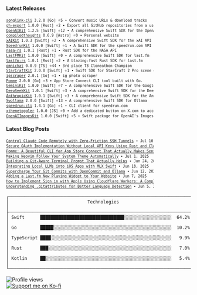 #### Latest Releases










<!-- Recent Releases -->
<div style="width: 80%; text-align: right;">
<pre style="text-align: left; margin-left: auto; font-size: 0.7em; line-height: 1.4;">
<a href="https://github.com/guitaripod/songlink-cli/releases/tag/v3.2.0">songlink-cli</a> 3.2.0 [Go] ⭐5 • Convert music URLs & download tracks
<a href="https://github.com/guitaripod/gh-export/releases/tag/1.0.0">gh-export</a> 1.0.0 [Rust] ⭐2 • Export all GitHub repositories from a user account
<a href="https://github.com/guitaripod/OpenAIKit/releases/tag/1.2.5">OpenAIKit</a> 1.2.5 [Swift] ⭐12 • A comprehensive Swift SDK for the OpenAI API.
<a href="https://github.com/guitaripod/compiledthoughts/releases/tag/0.6.9">compiledthoughts</a> 0.6.9 [Astro] ⭐0 • Personal website 
<a href="https://github.com/guitaripod/xAIKit/releases/tag/1.0.3">xAIKit</a> 1.0.3 [Swift] ⭐2 • A comprehensive Swift SDK for the xAI API
<a href="https://github.com/guitaripod/SpeedrunKit/releases/tag/1.0.0">SpeedrunKit</a> 1.0.0 [Swift] ⭐1 • A Swift SDK for the speedrun.com API
<a href="https://github.com/guitaripod/nasa-rs/releases/tag/1.0.1">nasa-rs</a> 1.0.1 [Rust] ⭐1 • Rust SDK for the NASA API
<a href="https://github.com/guitaripod/LastFMKit/releases/tag/1.0.0">LastFMKit</a> 1.0.0 [Swift] ⭐0 • A comprehensive Swift SDK for last.fm
<a href="https://github.com/guitaripod/lastfm-rs/releases/tag/1.0.1">lastfm-rs</a> 1.0.1 [Rust] ⭐2 • A blazing-fast Rust SDK for last.fm
<a href="https://github.com/guitaripod/omnichat/releases/tag/0.0.9">omnichat</a> 0.0.9 [TS] ⭐44 • 3rd place T3 Cloneathon Champion
<a href="https://github.com/guitaripod/StarCraftKit/releases/tag/2.0.0">StarCraftKit</a> 2.0.0 [Swift] ⭐1 • Swift SDK for StarCraft 2 Pro scene data
<a href="https://github.com/guitaripod/igscraper/releases/tag/2.0.1">igscraper</a> 2.0.1 [Go] ⭐1 • ig photo scraper
<a href="https://github.com/guitaripod/Pomme/releases/tag/2.0.0">Pomme</a> 2.0.0 [Go] ⭐3 • App Store Connect CLI tool built with Go.
<a href="https://github.com/guitaripod/GeminiKit/releases/tag/1.0.0">GeminiKit</a> 1.0.0 [Swift] ⭐7 • A comprehensive Swift SDK for the Google Gemini API
<a href="https://github.com/guitaripod/DeepSeekKit/releases/tag/1.0.1">DeepSeekKit</a> 1.0.1 [Swift] ⭐3 • A comprehensive Swift SDK for the DeepSeek API
<a href="https://github.com/guitaripod/AnthropicKit/releases/tag/1.0.1">AnthropicKit</a> 1.0.1 [Swift] ⭐3 • A comprehensive Swift SDK for the Anthropic API
<a href="https://github.com/guitaripod/Swollama/releases/tag/2.0.0">Swollama</a> 2.0.0 [Swift] ⭐13 • A comprehensive Swift SDK for Ollama
<a href="https://github.com/guitaripod/speedrun-cli/releases/tag/1.4.1">speedrun-cli</a> 1.4.1 [Go] ⭐1 • CLI client for speedrun.com
<a href="https://github.com/guitaripod/xthemetoggler/releases/tag/1.0.0">xthemetoggler</a> 1.0.0 [JS] ⭐0 • Add a dedicated button on X.com to access display settings
<a href="https://github.com/guitaripod/OpenAIImagesKit/releases/tag/1.0.0">OpenAIImagesKit</a> 1.0.0 [Swift] ⭐5 • Swift package for OpenAI's Images API
</pre>
</div>
<!-- End Recent Releases -->











#### Latest Blog Posts
<!-- Recent Blog Posts -->
<div style="width: 80%; text-align: right;">
<pre style="text-align: left; margin-left: auto; font-size: 0.7em; line-height: 1.4;">
<a href="https://compiledthoughts.pages.dev/blog/claude-code-remote-ssh-tunnel/">Control Claude Code Remotely with Zero-Friction SSH Tunnels</a> • Jul 10, 2025
<a href="https://compiledthoughts.pages.dev/blog/oauth-without-local-api-keys-rust-cloudflare-workers/">Secure OAuth Implementation Without Local API Keys Using Rust and Cloudflare Workers</a> • Jul 7, 2025
<a href="https://compiledthoughts.pages.dev/blog/pomme-beautiful-cli-app-store-connect/">Pomme: A Beautiful CLI for App Store Connect That Actually Makes Sense</a> • Jul 2, 2025
<a href="https://compiledthoughts.pages.dev/blog/neovim-auto-theme-switching/">Making Neovim Follow Your System Theme Automatically</a> • Jul 1, 2025
<a href="https://compiledthoughts.pages.dev/blog/git-aware-terminal-prompt/">Building a Git-Aware Terminal Prompt That Actually Helps</a> • Jun 24, 2025
<a href="https://compiledthoughts.pages.dev/blog/integrating-mlx-local-llms-ios-apps/">Integrating Local LLMs into iOS Apps with MLX Swift</a> • Jun 18, 2025
<a href="https://compiledthoughts.pages.dev/blog/supercharge-git-commits-with-opencommit-and-ollama/">Supercharge Your Git Commits with OpenCommit and Ollama</a> • Jun 12, 2025
<a href="https://compiledthoughts.pages.dev/blog/adding-lastfm-now-playing-to-your-website/">Adding a Last.fm Now Playing Widget to Your Website</a> • Jun 7, 2025
<a href="https://compiledthoughts.pages.dev/blog/sign-in-with-apple-cloudflare/">How to Implement Sign in with Apple Using Cloudflare Workers: A Complete Guide</a> • Jun 5, 2025
<a href="https://compiledthoughts.pages.dev/blog/understanding-gitattributes-for-better-language-detection/">Understanding .gitattributes for Better Language Detection</a> • Jun 5, 2025
</pre>
</div>
<!-- End Recent Blog Posts -->
</div>

```
┌──────────────────────────────────────────────────────────────────────────────┐
│                              Technologies                                    │
├──────────────────────────────────────────────────────────────────────────────┤
│ Swift      ████████████████████████████████░░░░░░░░░░░░░░░░░░  64.2% │
│ Go         █████░░░░░░░░░░░░░░░░░░░░░░░░░░░░░░░░░░░░░░░░░░░░░  10.2% │
│ TypeScript ████░░░░░░░░░░░░░░░░░░░░░░░░░░░░░░░░░░░░░░░░░░░░░░   9.9% │
│ Rust       ███░░░░░░░░░░░░░░░░░░░░░░░░░░░░░░░░░░░░░░░░░░░░░░░   7.0% │
│ Kotlin     ██░░░░░░░░░░░░░░░░░░░░░░░░░░░░░░░░░░░░░░░░░░░░░░░░   5.4% │
└──────────────────────────────────────────────────────────────────────────────┘
```

<div style="display: flex; justify-content: space-between; align-items: flex-start;">
  <div style="width: 35%;">
    <img src="https://komarev.com/ghpvc/?username=guitaripod&label=Profile%20views&color=0e75b6&style=flat" alt="Profile views" /><br>
    <a href="https://ko-fi.com/A0A6EOA7C"><img src="https://ko-fi.com/img/githubbutton_sm.svg" alt="Support me on Ko-fi" /></a><br>
  </div>
